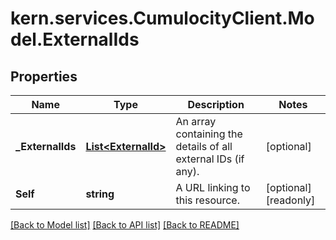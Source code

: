
# kern.services.CumulocityClient.Model.ExternalIds

## Properties

Name | Type | Description | Notes
------------ | ------------- | ------------- | -------------
**_ExternalIds** | [**List&lt;ExternalId&gt;**](ExternalId.md) | An array containing the details of all external IDs (if any). | [optional] 
**Self** | **string** | A URL linking to this resource. | [optional] [readonly] 

[[Back to Model list]](../README.md#documentation-for-models)
[[Back to API list]](../README.md#documentation-for-api-endpoints)
[[Back to README]](../README.md)

